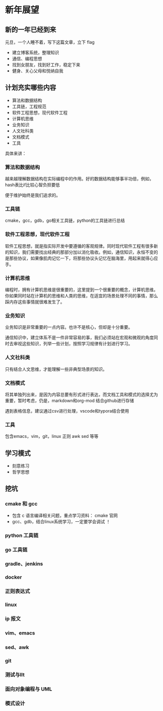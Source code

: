 # 新年展望


<!--more-->

## 新的一年已经到来

元旦，一个人睡不着，写下这篇文章，立下 flag

- 建立博客系统，整理知识
- 通信、编程思想
- 找到女朋友，找到好工作，稳定下来
- 健身、关心父母和悦纳自我

## 计划充实哪些内容

- 算法和数据结构
- 工具链，工程规范
- 软件工程思想，现代软件工程
- 计算机思维
- 业务知识
- 人文社科类
- 文档模式
- 工具

具体来讲：

### 算法和数据结构

越来越理解数据结构在实际编程中的作用。好的数据结构能够事半功倍，例如，hash表比if比较心智负担要低

便于维护始终是我们追求的。

### 工具链

cmake，gcc，gdb，go相关工具链，python的工具链进行总结

### 软件工程思想，现代软件工程

软件工程思想，就是指实际开发中要遵循的客观规律。同时现代软件工程有很多新的知识，我们需要找出经典的那部分加以消化吸收。例如，通信知识，永恒不变的是那些协议，如果像肌肉记忆一下，将那些协议头记忆在脑海里，用起来就得心应手。

### 计算机思维

编程时，拥有计算机思维是很重要的，这里提到一个很重要的概念，计算机思维。你如果同时站在计算机的思维和人类的思维，在适宜的场景处理不同的事情，那么踩内存这些事情就很难发生了。

### 业务知识

业务知识是非常重要的一点内容。也许不是核心，但却是十分重要。

通信知识中，建立体系不是一件非常容易的事，我们必须站在宏观和微观的角度同时去审视这些知识，列举一些计划，按照学习规律有计划进行学习。

### 人文社科类

只有结合人文思维，才能理解一些非典型场景的知识。

### 文档模式

将其单独列出来，是因为内容总要有形式进行表达，而文档工具和模式的选择尤为重要，暂时考虑，仍是，markdown和org-mod 结合github进行存储

遇到表格信息，建议通过csv进行处理，vscode和typora结合使用

### 工具

包含emacs，vim，git，linux 正则 awk sed 等等

## 学习模式

- 刻意练习
- 哲学思想

## 挖坑

### cmake 和 gcc

- 包含 c 语言编译相关问题，重点学习资料： cmake 官网
- gcc、gdb，结合linux系统学习，一定要学会调试 ！

### python 工具链



### go 工具链



### gradle、jenkins



### docker



### 正则表达式



### linux



### ip 报文



### vim、emacs



### sed、awk



### git



### 测试与llt



### 面向对象编程与 UML



### 模式设计


